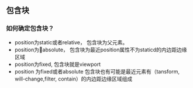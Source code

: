## 包含块 ##
### 如何确定包含块？ ###
+ position为static或者relative， 包含块为父元素。
+ position为absolute， 包含块为最近position属性不为staticd的内边距边缘区域
+ position为fixed, 包含块就是viewport
+ position 为fixed或者absolute 包含块也有可能是最近元素有（tansform, will-change,filter, contain）的内边距边缘区域组成